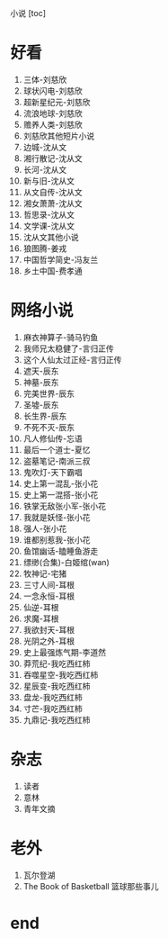 小说
[toc]

# 好看
1. 三体-刘慈欣
2. 球状闪电-刘慈欣
3. 超新星纪元-刘慈欣
4. 流浪地球-刘慈欣
5. 赡养人类-刘慈欣
6. 刘慈欣其他短片小说
7. 边城-沈从文
8. 湘行散记-沈从文
9. 长河-沈从文
10. 新与旧-沈从文
11. 从文自传-沈从文
12. 湘女萧萧-沈从文
13. 哲思录-沈从文
14. 文学课-沈从文
15. 沈从文其他小说
16. 狼图腾-姜戎
17. 中国哲学简史-冯友兰
18. 乡土中国-费孝通

# 网络小说
1. 麻衣神算子-骑马钓鱼
2. 我师兄太稳健了-言归正传
3. 这个人仙太过正经-言归正传
4. 遮天-辰东
5. 神墓-辰东
6. 完美世界-辰东
7. 圣墟-辰东
8. 长生界-辰东
9. 不死不灭-辰东
10. 凡人修仙传-忘语
11. 最后一个道士-夏忆
12. 盗墓笔记-南派三叔
13. 鬼吹灯-天下霸唱
14. 史上第一混乱-张小花
15. 史上第一混搭-张小花
16. 铁掌无敌张小军-张小花
17. 我就是妖怪-张小花
18. 强人-张小花
19. 谁都别惹我-张小花
20. 鱼馆幽话-瞌睡鱼游走
21. 缥缈(合集)-白姬绾(wan)
22. 牧神记-宅猪
23. 三寸人间-耳根
24. 一念永恒-耳根
25. 仙逆-耳根
26. 求魔-耳根
27. 我欲封天-耳根
28. 光阴之外-耳根
29. 史上最强炼气期-李道然
30. 莽荒纪-我吃西红柿
31. 吞噬星空-我吃西红柿
32. 星辰变-我吃西红柿
33. 盘龙-我吃西红柿
34. 寸芒-我吃西红柿
35. 九鼎记-我吃西红柿

# 杂志
1. 读者
2. 意林
3. 青年文摘

# 老外
1. 瓦尔登湖
2. The Book of Basketball 篮球那些事儿

# end